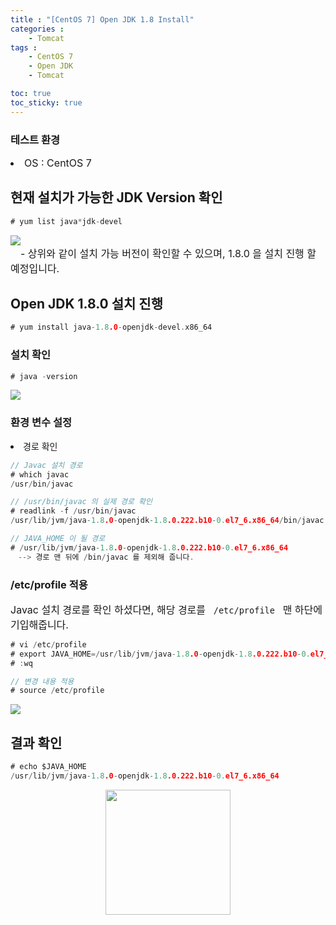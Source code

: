 ```yaml
---
title : "[CentOS 7] Open JDK 1.8 Install"
categories : 
    - Tomcat
tags :
    - CentOS 7
    - Open JDK
    - Tomcat

toc: true
toc_sticky: true
---
```




### 테스트 환경
<div style="font-size:16px;">
<li> OS : CentOS 7 </li>
</div>


## 현재 설치가 가능한 JDK Version 확인
```go
# yum list java*jdk-devel
```
<img src="https://github.com/hyundo0630/hyundo0630.github.io/blob/main/images/OpenJDK1.8%20%EA%B4%80%EB%A0%A8/openJDK%20%EC%84%A4%EC%B9%98%20%EA%B0%80%EB%8A%A5%20list.png?raw=true">
<div style="font-size:16px;">
　- 상위와 같이 설치 가능 버전이 확인할 수 있으며, 1.8.0 을 설치 진행 할 예정입니다.
</div>

## Open JDK 1.8.0 설치 진행
```go
# yum install java-1.8.0-openjdk-devel.x86_64
```

### 설치 확인
```go
# java -version
```
<img src="https://github.com/hyundo0630/hyundo0630.github.io/blob/main/images/OpenJDK1.8%20%EA%B4%80%EB%A0%A8/Java%20Version.png?raw=true">

### 환경 변수 설정

<li> 경로 확인 </li>

```go
// Javac 설치 경로
# which javac
/usr/bin/javac

// /usr/bin/javac 의 실제 경로 확인
# readlink -f /usr/bin/javac
/usr/lib/jvm/java-1.8.0-openjdk-1.8.0.222.b10-0.el7_6.x86_64/bin/javac

// JAVA_HOME 이 될 경로
# /usr/lib/jvm/java-1.8.0-openjdk-1.8.0.222.b10-0.el7_6.x86_64
　--> 경로 맨 뒤에 /bin/javac 를 제외해 줍니다.
```
### /etc/profile 적용

<div style="font-size:16px;">
Javac 설치 경로를 확인 하셨다면, 해당 경로를 <code> /etc/profile </code> 맨 하단에 기입해줍니다.<br>
</div>

```go
# vi /etc/profile
# export JAVA_HOME=/usr/lib/jvm/java-1.8.0-openjdk-1.8.0.222.b10-0.el7_6.x86_64
# :wq

// 변경 내용 적용
# source /etc/profile
```

<img src="https://github.com/hyundo0630/hyundo0630.github.io/blob/main/images/OpenJDK1.8%20%EA%B4%80%EB%A0%A8/etc_profile.png?raw=true">

## 결과 확인
```go
# echo $JAVA_HOME
/usr/lib/jvm/java-1.8.0-openjdk-1.8.0.222.b10-0.el7_6.x86_64
```

<div style="text-align:center;">
<img src="https://github.com/hyundo0630/hyundo0630.github.io/blob/main/images/%EA%B0%90%EC%82%AC%ED%95%A9%EB%8B%88%EB%8B%A4.gif?raw=true" width="200" height="200">
</div>